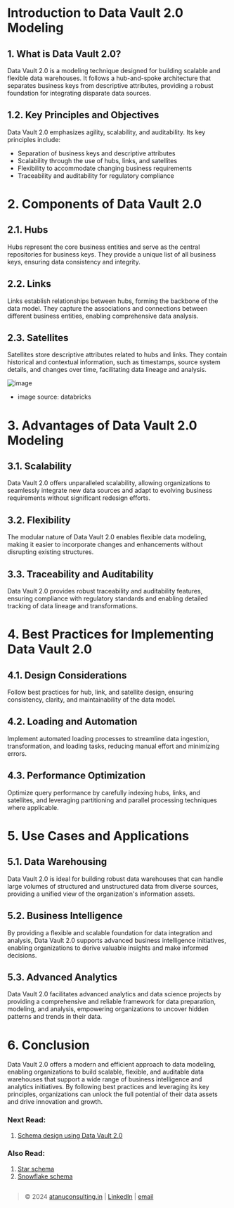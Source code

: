 # Introduction to Data Vault 2.0 Modeling

## 1. What is Data Vault 2.0?
Data Vault 2.0 is a modeling technique designed for building scalable and flexible data warehouses. It follows a hub-and-spoke architecture that separates business keys from descriptive attributes, providing a robust foundation for integrating disparate data sources.

## 1.2. Key Principles and Objectives
Data Vault 2.0 emphasizes agility, scalability, and auditability. Its key principles include:
- Separation of business keys and descriptive attributes
- Scalability through the use of hubs, links, and satellites
- Flexibility to accommodate changing business requirements
- Traceability and auditability for regulatory compliance

# 2. Components of Data Vault 2.0

## 2.1. Hubs
Hubs represent the core business entities and serve as the central repositories for business keys. They provide a unique list of all business keys, ensuring data consistency and integrity.

## 2.2. Links
Links establish relationships between hubs, forming the backbone of the data model. They capture the associations and connections between different business entities, enabling comprehensive data analysis.


## 2.3. Satellites
Satellites store descriptive attributes related to hubs and links. They contain historical and contextual information, such as timestamps, source system details, and changes over time, facilitating data lineage and analysis.

![image](https://github.com/atadas10/Learn-Data-Modeling/assets/84840069/0021aa31-8c7f-464c-a92e-5bbc172b7ac9)
- image source: databricks


# 3. Advantages of Data Vault 2.0 Modeling

## 3.1. Scalability
Data Vault 2.0 offers unparalleled scalability, allowing organizations to seamlessly integrate new data sources and adapt to evolving business requirements without significant redesign efforts.

## 3.2. Flexibility
The modular nature of Data Vault 2.0 enables flexible data modeling, making it easier to incorporate changes and enhancements without disrupting existing structures.

## 3.3. Traceability and Auditability
Data Vault 2.0 provides robust traceability and auditability features, ensuring compliance with regulatory standards and enabling detailed tracking of data lineage and transformations.

# 4. Best Practices for Implementing Data Vault 2.0

## 4.1. Design Considerations
Follow best practices for hub, link, and satellite design, ensuring consistency, clarity, and maintainability of the data model.

## 4.2. Loading and Automation
Implement automated loading processes to streamline data ingestion, transformation, and loading tasks, reducing manual effort and minimizing errors.

## 4.3. Performance Optimization
Optimize query performance by carefully indexing hubs, links, and satellites, and leveraging partitioning and parallel processing techniques where applicable.

# 5. Use Cases and Applications

## 5.1. Data Warehousing
Data Vault 2.0 is ideal for building robust data warehouses that can handle large volumes of structured and unstructured data from diverse sources, providing a unified view of the organization's information assets.

## 5.2. Business Intelligence
By providing a flexible and scalable foundation for data integration and analysis, Data Vault 2.0 supports advanced business intelligence initiatives, enabling organizations to derive valuable insights and make informed decisions.

## 5.3. Advanced Analytics
Data Vault 2.0 facilitates advanced analytics and data science projects by providing a comprehensive and reliable framework for data preparation, modeling, and analysis, empowering organizations to uncover hidden patterns and trends in their data.

# 6. Conclusion

Data Vault 2.0 offers a modern and efficient approach to data modeling, enabling organizations to build scalable, flexible, and auditable data warehouses that support a wide range of business intelligence and analytics initiatives. By following best practices and leveraging its key principles, organizations can unlock the full potential of their data assets and drive innovation and growth.


### Next Read:
1. [Schema design using Data Vault 2.0](hotel_reservation_app.md)

### Also Read:
 1. [Star schema](star-schema.md)
 2. [Snowflake schema](snowflake-schema.md)


##
> © 2024 [atanuconsulting.in](https://www.atanuconsulting.in "Atanu Consulting")  | [LinkedIn](https://www.linkedin.com/in/dasatanu10 "LinkedIn Page") | [email](mailto:atanu10.yt@gmail.com "Send mail")